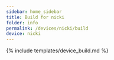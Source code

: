 ```yaml
---
sidebar: home_sidebar
title: Build for nicki
folder: info
permalink: /devices/nicki/build
device: nicki
---
```

{% include templates/device_build.md %}
